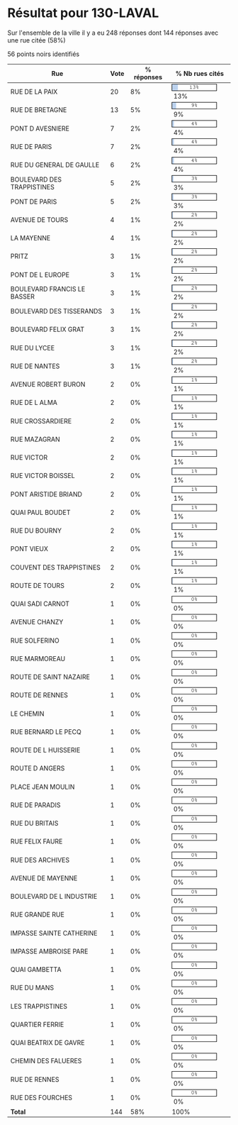 # Résultat pour 130-LAVAL

Sur l'ensemble de la ville il y a eu 248 réponses dont 144 réponses avec une rue citée (58%)

56 points noirs identifiés

| Rue | Vote | % réponses | % Nb rues cités|
|-----|------|------------|----------------|
| RUE DE LA PAIX | 20 | 8% | <img src="../../img/bar_13.gif" />&nbsp;13%|
| RUE DE BRETAGNE | 13 | 5% | <img src="../../img/bar_9.gif" />&nbsp;9%|
| PONT D AVESNIERE | 7 | 2% | <img src="../../img/bar_4.gif" />&nbsp;4%|
| RUE DE PARIS | 7 | 2% | <img src="../../img/bar_4.gif" />&nbsp;4%|
| RUE DU GENERAL DE GAULLE | 6 | 2% | <img src="../../img/bar_4.gif" />&nbsp;4%|
| BOULEVARD DES TRAPPISTINES | 5 | 2% | <img src="../../img/bar_3.gif" />&nbsp;3%|
| PONT DE PARIS | 5 | 2% | <img src="../../img/bar_3.gif" />&nbsp;3%|
| AVENUE DE TOURS | 4 | 1% | <img src="../../img/bar_2.gif" />&nbsp;2%|
| LA MAYENNE | 4 | 1% | <img src="../../img/bar_2.gif" />&nbsp;2%|
| PRITZ | 3 | 1% | <img src="../../img/bar_2.gif" />&nbsp;2%|
| PONT DE L EUROPE | 3 | 1% | <img src="../../img/bar_2.gif" />&nbsp;2%|
| BOULEVARD FRANCIS LE BASSER | 3 | 1% | <img src="../../img/bar_2.gif" />&nbsp;2%|
| BOULEVARD DES TISSERANDS | 3 | 1% | <img src="../../img/bar_2.gif" />&nbsp;2%|
| BOULEVARD FELIX GRAT | 3 | 1% | <img src="../../img/bar_2.gif" />&nbsp;2%|
| RUE DU LYCEE | 3 | 1% | <img src="../../img/bar_2.gif" />&nbsp;2%|
| RUE DE NANTES | 3 | 1% | <img src="../../img/bar_2.gif" />&nbsp;2%|
| AVENUE ROBERT BURON | 2 | 0% | <img src="../../img/bar_1.gif" />&nbsp;1%|
| RUE DE L ALMA | 2 | 0% | <img src="../../img/bar_1.gif" />&nbsp;1%|
| RUE CROSSARDIERE | 2 | 0% | <img src="../../img/bar_1.gif" />&nbsp;1%|
| RUE MAZAGRAN | 2 | 0% | <img src="../../img/bar_1.gif" />&nbsp;1%|
| RUE VICTOR | 2 | 0% | <img src="../../img/bar_1.gif" />&nbsp;1%|
| RUE VICTOR BOISSEL | 2 | 0% | <img src="../../img/bar_1.gif" />&nbsp;1%|
| PONT ARISTIDE BRIAND | 2 | 0% | <img src="../../img/bar_1.gif" />&nbsp;1%|
| QUAI PAUL BOUDET | 2 | 0% | <img src="../../img/bar_1.gif" />&nbsp;1%|
| RUE DU BOURNY | 2 | 0% | <img src="../../img/bar_1.gif" />&nbsp;1%|
| PONT VIEUX | 2 | 0% | <img src="../../img/bar_1.gif" />&nbsp;1%|
| COUVENT DES TRAPPISTINES | 2 | 0% | <img src="../../img/bar_1.gif" />&nbsp;1%|
| ROUTE DE TOURS | 2 | 0% | <img src="../../img/bar_1.gif" />&nbsp;1%|
| QUAI SADI CARNOT | 1 | 0% | <img src="../../img/bar_0.gif" />&nbsp;0%|
| AVENUE CHANZY | 1 | 0% | <img src="../../img/bar_0.gif" />&nbsp;0%|
| RUE SOLFERINO | 1 | 0% | <img src="../../img/bar_0.gif" />&nbsp;0%|
| RUE MARMOREAU | 1 | 0% | <img src="../../img/bar_0.gif" />&nbsp;0%|
| ROUTE DE SAINT NAZAIRE | 1 | 0% | <img src="../../img/bar_0.gif" />&nbsp;0%|
| ROUTE DE RENNES | 1 | 0% | <img src="../../img/bar_0.gif" />&nbsp;0%|
| LE CHEMIN | 1 | 0% | <img src="../../img/bar_0.gif" />&nbsp;0%|
| RUE BERNARD LE PECQ | 1 | 0% | <img src="../../img/bar_0.gif" />&nbsp;0%|
| ROUTE DE L HUISSERIE | 1 | 0% | <img src="../../img/bar_0.gif" />&nbsp;0%|
| ROUTE D ANGERS | 1 | 0% | <img src="../../img/bar_0.gif" />&nbsp;0%|
| PLACE JEAN MOULIN | 1 | 0% | <img src="../../img/bar_0.gif" />&nbsp;0%|
| RUE DE PARADIS | 1 | 0% | <img src="../../img/bar_0.gif" />&nbsp;0%|
| RUE DU BRITAIS | 1 | 0% | <img src="../../img/bar_0.gif" />&nbsp;0%|
| RUE FELIX FAURE | 1 | 0% | <img src="../../img/bar_0.gif" />&nbsp;0%|
| RUE DES ARCHIVES | 1 | 0% | <img src="../../img/bar_0.gif" />&nbsp;0%|
| AVENUE DE MAYENNE | 1 | 0% | <img src="../../img/bar_0.gif" />&nbsp;0%|
| BOULEVARD DE L INDUSTRIE | 1 | 0% | <img src="../../img/bar_0.gif" />&nbsp;0%|
| RUE GRANDE RUE | 1 | 0% | <img src="../../img/bar_0.gif" />&nbsp;0%|
| IMPASSE SAINTE CATHERINE | 1 | 0% | <img src="../../img/bar_0.gif" />&nbsp;0%|
| IMPASSE AMBROISE PARE | 1 | 0% | <img src="../../img/bar_0.gif" />&nbsp;0%|
| QUAI GAMBETTA | 1 | 0% | <img src="../../img/bar_0.gif" />&nbsp;0%|
| RUE DU MANS | 1 | 0% | <img src="../../img/bar_0.gif" />&nbsp;0%|
| LES TRAPPISTINES | 1 | 0% | <img src="../../img/bar_0.gif" />&nbsp;0%|
| QUARTIER FERRIE | 1 | 0% | <img src="../../img/bar_0.gif" />&nbsp;0%|
| QUAI BEATRIX DE GAVRE | 1 | 0% | <img src="../../img/bar_0.gif" />&nbsp;0%|
| CHEMIN DES FALUERES | 1 | 0% | <img src="../../img/bar_0.gif" />&nbsp;0%|
| RUE DE RENNES | 1 | 0% | <img src="../../img/bar_0.gif" />&nbsp;0%|
| RUE DES FOURCHES | 1 | 0% | <img src="../../img/bar_0.gif" />&nbsp;0%|
| **Total** | 144 | 58% | 100%|
